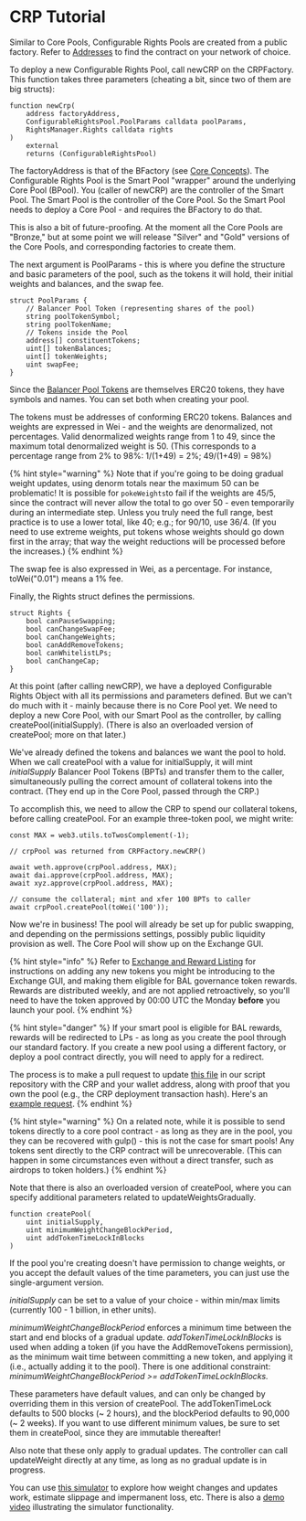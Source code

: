 # CRP Tutorial

Similar to Core Pools, Configurable Rights Pools are created from a public factory. Refer to [Addresses](../smart-contracts/addresses.md) to find the contract on your network of choice.

To deploy a new Configurable Rights Pool, call newCRP on the CRPFactory. This function takes three parameters \(cheating a bit, since two of them are big structs\):

```text
function newCrp(
    address factoryAddress,
    ConfigurableRightsPool.PoolParams calldata poolParams,
    RightsManager.Rights calldata rights
)
    external
    returns (ConfigurableRightsPool)
```

The factoryAddress is that of the BFactory \(see [Core Concepts](../protocol/concepts.md)\). The Configurable Rights Pool is the Smart Pool "wrapper" around the underlying Core Pool \(BPool\). You \(caller of newCRP\) are the controller of the Smart Pool. The Smart Pool is the controller of the Core Pool. So the Smart Pool needs to deploy a Core Pool - and requires the BFactory to do that.

This is also a bit of future-proofing. At the moment all the Core Pools are "Bronze," but at some point we will release "Silver" and "Gold" versions of the Core Pools, and corresponding factories to create them.

The next argument is PoolParams - this is where you define the structure and basic parameters of the pool, such as the tokens it will hold, their initial weights and balances, and the swap fee.

```text
struct PoolParams {
    // Balancer Pool Token (representing shares of the pool)
    string poolTokenSymbol;
    string poolTokenName;
    // Tokens inside the Pool
    address[] constituentTokens;
    uint[] tokenBalances;
    uint[] tokenWeights;
    uint swapFee;
}
```

Since the [Balancer Pool Tokens](../protocol/btoken.md) are themselves ERC20 tokens, they have symbols and names. You can set both when creating your pool.

The tokens must be addresses of conforming ERC20 tokens. Balances and weights are expressed in Wei - and the weights are denormalized, not percentages. Valid denormalized weights range from 1 to 49, since the maximum total denormalized weight is 50. \(This corresponds to a percentage range from 2% to 98%: 1/\(1+49\) = 2%; 49/\(1+49\) = 98%\)

{% hint style="warning" %}
Note that if you're going to be doing gradual weight updates, using denorm totals near the maximum 50 can be problematic! It is possible for `pokeWeights`to fail if the weights are 45/5, since the contract will never allow the total to go over 50 - even temporarily during an intermediate step. Unless you truly need the full range, best practice is to use a lower total, like 40; e.g.; for 90/10, use 36/4. \(If you need to use extreme weights, put tokens whose weights should go down first in the array; that way the weight reductions will be processed before the increases.\)
{% endhint %}

The swap fee is also expressed in Wei, as a percentage. For instance, toWei\("0.01"\) means a 1% fee.

Finally, the Rights struct defines the permissions.

```text
struct Rights {
    bool canPauseSwapping;
    bool canChangeSwapFee;
    bool canChangeWeights;
    bool canAddRemoveTokens;
    bool canWhitelistLPs;
    bool canChangeCap;
}
```

 At this point \(after calling newCRP\), we have a deployed Configurable Rights Object with all its permissions and parameters defined. But we can't do much with it - mainly because there is no Core Pool yet. We need to deploy a new Core Pool, with our Smart Pool as the controller, by calling createPool\(initialSupply\). \(There is also an overloaded version of createPool; more on that later.\) 

We've already defined the tokens and balances we want the pool to hold. When we call createPool with a value for initialSupply, it will mint _initialSupply_ Balancer Pool Tokens \(BPTs\) and transfer them to the caller, simultaneously pulling the correct amount of collateral tokens into the contract. \(They end up in the Core Pool, passed through the CRP.\)

To accomplish this, we need to allow the CRP to spend our collateral tokens, before calling createPool. For an example three-token pool, we might write:

```text
const MAX = web3.utils.toTwosComplement(-1);

// crpPool was returned from CRPFactory.newCRP()
    
await weth.approve(crpPool.address, MAX);
await dai.approve(crpPool.address, MAX);
await xyz.approve(crpPool.address, MAX);

// consume the collateral; mint and xfer 100 BPTs to caller
await crpPool.createPool(toWei('100'));
```

Now we're in business! The pool will already be set up for public swapping, and depending on the permissions settings, possibly public liquidity provision as well. The Core Pool will show up on the Exchange GUI.

{% hint style="info" %}
Refer to [Exchange and Reward Listing](../protocol/bal-liquidity-mining/exchange-and-reward-listing.md) for instructions on adding any new tokens you might be introducing to the Exchange GUI, and making them eligible for BAL governance token rewards. Rewards are distributed weekly, and are not applied retroactively, so you'll need to have the token approved by 00:00 UTC the Monday **before** you launch your pool.
{% endhint %}

{% hint style="danger" %}
If your smart pool is eligible for BAL rewards, rewards will be redirected to LPs - as long as you create the pool through our standard factory. If you create a new pool using a different factory, or deploy a pool contract directly, you will need to apply for a redirect.

The process is to make a pull request to update [this file](https://github.com/balancer-labs/bal-mining-scripts/blob/master/redirect.json) in our script repository with the CRP and your wallet address, along with proof that you own the pool \(e.g., the CRP deployment transaction hash\). Here's an [example request](https://github.com/balancer-labs/bal-mining-scripts/pull/11).
{% endhint %}

{% hint style="warning" %}
On a related note, while it is possible to send tokens directly to a core pool contract - as long as they are in the pool, you they can be recovered with gulp\(\) - this is not the case for smart pools! Any tokens sent directly to the CRP contract will be unrecoverable. \(This can happen in some circumstances even without a direct transfer, such as airdrops to token holders.\)
{% endhint %}

Note that there is also an overloaded version of createPool, where you can specify additional parameters related to updateWeightsGradually.

```text
function createPool(
    uint initialSupply,
    uint minimumWeightChangeBlockPeriod,
    uint addTokenTimeLockInBlocks
)
```

If the pool you're creating doesn't have permission to change weights, or you accept the default values of the time parameters, you can just use the single-argument version.

_initialSupply_ can be set to a value of your choice - within min/max limits \(currently 100 - 1 billion, in ether units\).

_minimumWeightChangeBlockPeriod_ enforces a minimum time between the start and end blocks of a gradual update. _addTokenTimeLockInBlocks_ is used when adding a token \(if you have the AddRemoveTokens permission\), as the minimum wait time between committing a new token, and applying it \(i.e., actually adding it to the pool\). There is one additional constraint: _minimumWeightChangeBlockPeriod &gt;= addTokenTimeLockInBlocks._

These parameters have default values, and can only be changed by overriding them in this version of createPool. The addTokenTimeLock defaults to 500 blocks \(~ 2 hours\), and the blockPeriod defaults to 90,000 \(~ 2 weeks\). If you want to use different minimum values, be sure to set them in createPool, since they are immutable thereafter!

Also note that these only apply to gradual updates. The controller can call updateWeight directly at any time, as long as no gradual update is in progress.

You can use [this simulator](https://docs.google.com/spreadsheets/d/1t6VsMJF8lh4xuH_rfPNdT5DM3nY4orF9KFOj2HdMmuY/edit#gid=1392289526) to explore how weight changes and updates work, estimate slippage and impermanent loss, etc. There is also a [demo video](https://vimeo.com/466075719) illustrating the simulator functionality.


